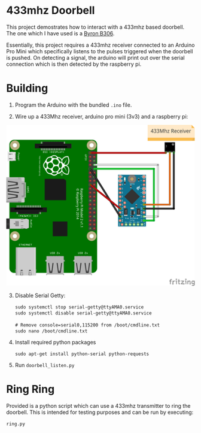 # 433mhz Doorbell

This project demostrates how to interact with a 433mhz based doorbell.
The one which I have used is a [Byron B306](https://www.amazon.co.uk/Byron-B306-Wireless-Plug-Through-Sounds/dp/B005JBN5K2).

Essentially, this project requires a 433mhz receiver connected to an Arduino
Pro Mini which specifically listens to the pulses triggered when the doorbell
is pushed. On detecting a signal, the arduino will print out over the serial
connection which is then detected by the raspberry pi.

# Building

1. Program the Arduino with the bundled `.ino` file.

2. Wire up a 433Mhz receiver, arduino pro mini (3v3) and a raspberry pi:

![Raspberry Pi Wiring](images/doorbell-rec_bb.png)

3. Disable Serial Getty:

       sudo systemctl stop serial-getty@ttyAMA0.service
       sudo systemctl disable serial-getty@ttyAMA0.service
       
       # Remove console=serial0,115200 from /boot/cmdline.txt
       sudo nano /boot/cmdline.txt

4. Install required python packages

       sudo apt-get install python-serial python-requests

5. Run `doorbell_listen.py`

# Ring Ring

Provided is a python script which can use a 433mhz transmitter to ring the
doorbell. This is intended for testing purposes and can be run by executing:

    ring.py
